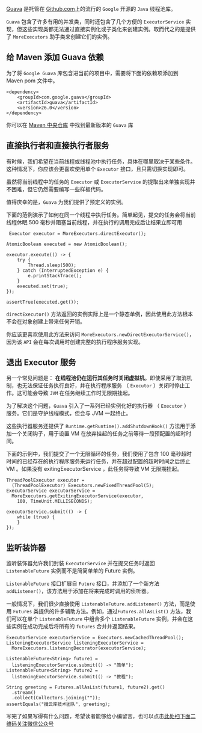 [Guava](https://github.com/google/guava "Guava") 是托管在 [Github.com](https://github.com/ "Github.com")上的流行的 `Google` 开源的 `Java` 线程池库。

`Guava` 包含了许多有用的并发类，同时还包含了几个方便的 `ExecutorService` 实现，但这些实现类都无法通过直接实例化或子类化来创建实例。取而代之的是提供了 `MoreExecutors` 助手类来创建它们的实例。

## 给 Maven 添加 Guava 依赖 ##

为了将 `Google Guava` 库包含进当前的项目中，需要将下面的依赖项添加到 Maven pom 文件中。

```
<dependency>
    <groupId>com.google.guava</groupId>
    <artifactId>guava</artifactId>
    <version>26.0</version>
</dependency>
```

你可以在 [Maven 中央仓库](https://search.maven.org/classic/#search%7Cgav%7C1%7Cg%3A%22com.google.guava%22%20AND%20a%3A%22guava%22 "Maven 中央仓库") 中找到最新版本的 `Guava` 库

## 直接执行者和直接执行者服务 ##

有时候，我们希望在当前线程或线程池中执行任务，具体在哪里取决于某些条件。这种情况下，你应该会更喜欢使用单个 `Executor` 接口，且只需切换实现即可。

虽然将当前线程中的任务的 `Executor` 或 `ExecutorService` 的提取出来单独实现并不困难，但它仍然需要编写一些样板代码。

值得庆幸的是，`Guava` 为我们提供了预定义的实例。

下面的范例演示了如何在同一个线程中执行任务。简单起见，提交的任务会将当前线程休眠 500 毫秒并阻塞当前线程，并在执行的调用完成后让结果立即可用

```
 Executor executor = MoreExecutors.directExecutor();

AtomicBoolean executed = new AtomicBoolean();

executor.execute(() -> {
    try {
        Thread.sleep(500);
    } catch (InterruptedException e) {
        e.printStackTrace();
    }
    executed.set(true);
});

assertTrue(executed.get());
```

`directExecutor()` 方法返回的实例实际上是一个静态单例，因此使用此方法根本不会在对象创建上带来任何开销。

你应该更喜欢使用此方法来访问 `MoreExecutors.newDirectExecutorService()`，因为该 `API` 会在每次调用时创建完整的执行程序服务实现。

## 退出 Executor 服务 ##

另一个常见问题是： **在线程池仍在运行其任务时关闭虚拟机**。即使采用了取消机制，也无法保证任务执行良好，并在执行程序服务 （ `Executor` ）关闭时停止工作。这可能会导致 `JVM` 在任务继续工作时无限期挂起。

为了解决这个问题，`Guava` 引入了一系列已经实例化好的执行器 （ `Executor` ） 服务。它们是守护线程模式，但会与 JVM 一起终止。

这些执行器服务还提供了 `Runtime.getRuntime().addShutdownHook()` 方法用于添加一个关闭钩子，用于设置 VM 在放弃挂起的任务之前等待一段预配置的超时时间。

下面的示例中，我们提交了一个无限循环的任务，我们使用了包含 100 毫秒超时时间的已经存在的执行程序服务来运行任务，并在超过配置的超时时间之后终止 VM 。如果没有 exitingExecutorService ，此任务将导致 VM 无限期挂起。

```
ThreadPoolExecutor executor = 
  (ThreadPoolExecutor) Executors.newFixedThreadPool(5);
ExecutorService executorService = 
  MoreExecutors.getExitingExecutorService(executor, 
    100, TimeUnit.MILLISECONDS);

executorService.submit(() -> {
    while (true) {
    }
});
```

## 监听装饰器 ##

监听装饰器允许我们封装 `ExecutorService` 并在提交任务时返回 `ListenableFuture` 实例而不是简简单单的 Future 实例。

`ListenableFuture` 接口扩展自 `Future` 接口，并添加了一个新方法 `addListener()`，该方法用于添加在将来完成时调用的侦听器。

一般情况下，我们很少直接使用 `ListenableFuture.addListener()` 方法，而是使用 `Futures` 类提供的许多辅助方法。例如，通过`Futures.allAsList()` 方法，我们可以在单个 `ListenableFuture` 中组合多个 `ListenableFuture` 实例，并会在这些实例在成功完成后将所有的 `futures` 合并并返回结果。

```
ExecutorService executorService = Executors.newCachedThreadPool();
ListeningExecutorService listeningExecutorService = 
  MoreExecutors.listeningDecorator(executorService);

ListenableFuture<String> future1 = 
  listeningExecutorService.submit(() -> "简单");
ListenableFuture<String> future2 = 
  listeningExecutorService.submit(() -> "教程");

String greeting = Futures.allAsList(future1, future2).get()
  .stream()
  .collect(Collectors.joining(""));
assertEquals("搜云库技术团队", greeting);
```

写完了如果写得有什么问题，希望读者能够给小编留言，也可以点击[此处扫下面二维码关注微信公众号](https://www.ycbbs.vip/?p=28 "此处扫下面二维码关注微信公众号")
